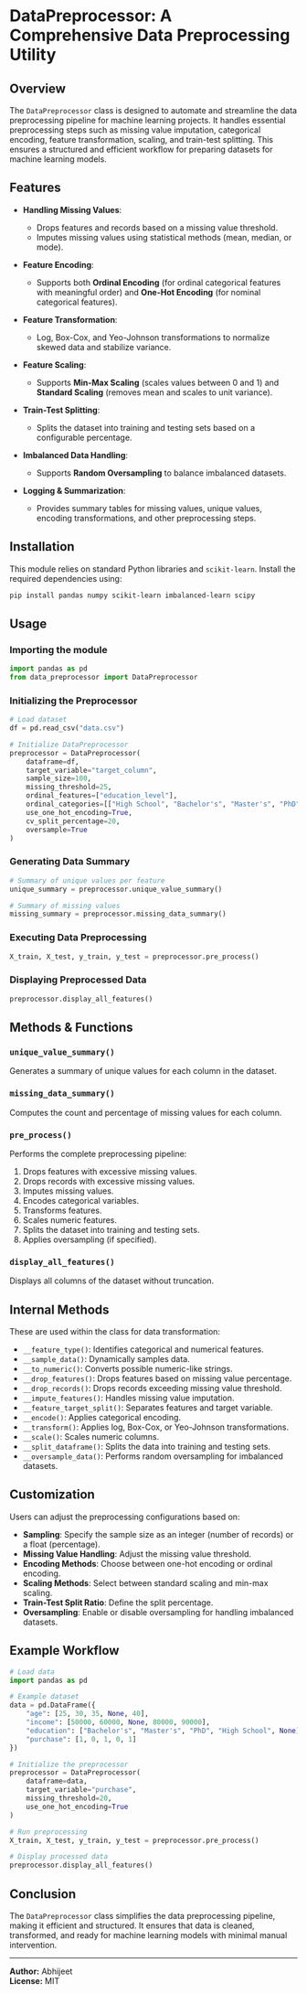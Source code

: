 # DataPreprocessor: A Comprehensive Data Preprocessing Utility

## Overview
The `DataPreprocessor` class is designed to automate and streamline the data preprocessing pipeline for machine learning projects. It handles essential preprocessing steps such as missing value imputation, categorical encoding, feature transformation, scaling, and train-test splitting. This ensures a structured and efficient workflow for preparing datasets for machine learning models.

## Features
- **Handling Missing Values**:
  - Drops features and records based on a missing value threshold.
  - Imputes missing values using statistical methods (mean, median, or mode).

- **Feature Encoding**:
  - Supports both **Ordinal Encoding** (for ordinal categorical features with meaningful order) and **One-Hot Encoding** (for nominal categorical features).

- **Feature Transformation**:
  - Log, Box-Cox, and Yeo-Johnson transformations to normalize skewed data and stabilize variance.

- **Feature Scaling**:
  - Supports **Min-Max Scaling** (scales values between 0 and 1) and **Standard Scaling** (removes mean and scales to unit variance).

- **Train-Test Splitting**:
  - Splits the dataset into training and testing sets based on a configurable percentage.

- **Imbalanced Data Handling**:
  - Supports **Random Oversampling** to balance imbalanced datasets.

- **Logging & Summarization**:
  - Provides summary tables for missing values, unique values, encoding transformations, and other preprocessing steps.

## Installation
This module relies on standard Python libraries and `scikit-learn`. Install the required dependencies using:
```bash
pip install pandas numpy scikit-learn imbalanced-learn scipy
```

## Usage
### Importing the module
```python
import pandas as pd
from data_preprocessor import DataPreprocessor
```

### Initializing the Preprocessor
```python
# Load dataset
df = pd.read_csv("data.csv")

# Initialize DataPreprocessor
preprocessor = DataPreprocessor(
    dataframe=df,
    target_variable="target_column",
    sample_size=100,
    missing_threshold=25,
    ordinal_features=["education_level"],
    ordinal_categories=[["High School", "Bachelor's", "Master's", "PhD"]],
    use_one_hot_encoding=True,
    cv_split_percentage=20,
    oversample=True
)
```

### Generating Data Summary
```python
# Summary of unique values per feature
unique_summary = preprocessor.unique_value_summary()

# Summary of missing values
missing_summary = preprocessor.missing_data_summary()
```

### Executing Data Preprocessing
```python
X_train, X_test, y_train, y_test = preprocessor.pre_process()
```

### Displaying Preprocessed Data
```python
preprocessor.display_all_features()
```

## Methods & Functions

### `unique_value_summary()`
Generates a summary of unique values for each column in the dataset.

### `missing_data_summary()`
Computes the count and percentage of missing values for each column.

### `pre_process()`
Performs the complete preprocessing pipeline:
1. Drops features with excessive missing values.
2. Drops records with excessive missing values.
3. Imputes missing values.
4. Encodes categorical variables.
5. Transforms features.
6. Scales numeric features.
7. Splits the dataset into training and testing sets.
8. Applies oversampling (if specified).

### `display_all_features()`
Displays all columns of the dataset without truncation.

## Internal Methods
These are used within the class for data transformation:
- `__feature_type()`: Identifies categorical and numerical features.
- `__sample_data()`: Dynamically samples data.
- `__to_numeric()`: Converts possible numeric-like strings.
- `__drop_features()`: Drops features based on missing value percentage.
- `__drop_records()`: Drops records exceeding missing value threshold.
- `__impute_features()`: Handles missing value imputation.
- `__feature_target_split()`: Separates features and target variable.
- `__encode()`: Applies categorical encoding.
- `__transform()`: Applies log, Box-Cox, or Yeo-Johnson transformations.
- `__scale()`: Scales numeric columns.
- `__split_dataframe()`: Splits the data into training and testing sets.
- `__oversample_data()`: Performs random oversampling for imbalanced datasets.

## Customization
Users can adjust the preprocessing configurations based on:
- **Sampling**: Specify the sample size as an integer (number of records) or a float (percentage).
- **Missing Value Handling**: Adjust the missing value threshold.
- **Encoding Methods**: Choose between one-hot encoding or ordinal encoding.
- **Scaling Methods**: Select between standard scaling and min-max scaling.
- **Train-Test Split Ratio**: Define the split percentage.
- **Oversampling**: Enable or disable oversampling for handling imbalanced datasets.

## Example Workflow
```python
# Load data
import pandas as pd

# Example dataset
data = pd.DataFrame({
    "age": [25, 30, 35, None, 40],
    "income": [50000, 60000, None, 80000, 90000],
    "education": ["Bachelor's", "Master's", "PhD", "High School", None],
    "purchase": [1, 0, 1, 0, 1]
})

# Initialize the preprocessor
preprocessor = DataPreprocessor(
    dataframe=data,
    target_variable="purchase",
    missing_threshold=20,
    use_one_hot_encoding=True
)

# Run preprocessing
X_train, X_test, y_train, y_test = preprocessor.pre_process()

# Display processed data
preprocessor.display_all_features()
```

## Conclusion
The `DataPreprocessor` class simplifies the data preprocessing pipeline, making it efficient and structured. It ensures that data is cleaned, transformed, and ready for machine learning models with minimal manual intervention.

---
**Author:** Abhijeet  
**License:** MIT